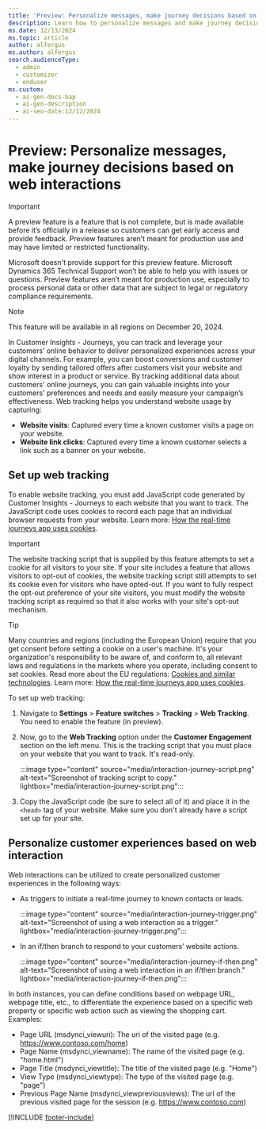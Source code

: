 ```yaml
---
title: 'Preview: Personalize messages, make journey decisions based on web interactions'
description: Learn how to personalize messages and make journey decisions based on web interactions in Dynamics 365 Customer Insights - Journeys.
ms.date: 12/13/2024
ms.topic: article
author: alfergus
ms.author: alfergus
search.audienceType:
  - admin
  - customizer
  - enduser
ms.custom:
  - ai-gen-docs-bap
  - ai-gen-description
  - ai-seo-date:12/12/2024
---
```


# Preview: Personalize messages, make journey decisions based on web interactions

> [!IMPORTANT]
> A preview feature is a feature that is not complete, but is made available before it’s officially in a release so customers can get early access and provide feedback. Preview features aren’t meant for production use and may have limited or restricted functionality.
> 
> Microsoft doesn't provide support for this preview feature. Microsoft Dynamics 365 Technical Support won’t be able to help you with issues or questions. Preview features aren’t meant for production use, especially to process personal data or other data that are subject to legal or regulatory compliance requirements.

> [!NOTE]
> This feature will be available in all regions on December 20, 2024.

In Customer Insights - Journeys, you can track and leverage your customers’ online behavior to deliver personalized experiences across your digital channels. For example, you can boost conversions and customer loyalty by sending tailored offers after customers visit your website and show interest in a product or service. By tracking additional data about customers' online journeys, you can gain valuable insights into your customers' preferences and needs and easily measure your campaign’s effectiveness. Web tracking helps you understand website usage by capturing:

- **Website visits**: Captured every time a known customer visits a page on your website.
- **Website link clicks**: Captured every time a known customer selects a link such as a banner on your website.

## Set up web tracking

To enable website tracking, you must add JavaScript code generated by Customer Insights - Journeys to each website that you want to track. The JavaScript code uses cookies to record each page that an individual browser requests from your website. Learn more: [How the real-time journeys app uses cookies](real-time-journeys-cookies.md).

> [!IMPORTANT]
> The website tracking script that is supplied by this feature attempts to set a cookie for all visitors to your site. If your site includes a feature that allows visitors to opt-out of cookies, the website tracking script still attempts to set its cookie even for visitors who have opted-out. If you want to fully respect the opt-out preference of your site visitors, you must modify the website tracking script as required so that it also works with your site's opt-out mechanism.

> [!TIP]
> Many countries and regions (including the European Union) require that you get consent before setting a cookie on a user's machine. It's your organization's responsibility to be aware of, and conform to, all relevant laws and regulations in the markets where you operate, including consent to set cookies. Read more about the EU regulations: [Cookies and similar technologies](https://commission.europa.eu/resources-partners/europa-web-guide/design-content-and-development/privacy-security-and-legal-notices/cookies-and-similar-technologies_en). Learn more: [How the real-time journeys app uses cookies](real-time-journeys-cookies.md).

To set up web tracking:

1. Navigate to **Settings** > **Feature switches** > **Tracking** > **Web Tracking**. You need to enable the feature (in preview).
1. Now, go to the **Web Tracking** option under the **Customer Engagement** section on the left menu. This is the tracking script that you must place on your website that you want to track. It's read-only.

    :::image type="content" source="media/interaction-journey-script.png" alt-text="Screenshot of tracking script to copy." lightbox="media/interaction-journey-script.png":::

1. Copy the JavaScript code (be sure to select all of it) and place it in the `<head>` tag of your website. Make sure you don't already have a script set up for your site.

## Personalize customer experiences based on web interaction

Web interactions can be utilized to create personalized customer experiences in the following ways:

- As triggers to initiate a real-time journey to known contacts or leads.

    :::image type="content" source="media/interaction-journey-trigger.png" alt-text="Screenshot of using a web interaction as a trigger." lightbox="media/interaction-journey-trigger.png":::
  
- In an if/then branch to respond to your customers’ website actions.
  
    :::image type="content" source="media/interaction-journey-if-then.png" alt-text="Screenshot of using a web interaction in an if/then branch." lightbox="media/interaction-journey-if-then.png":::

In both instances, you can define conditions based on webpage URL, webpage title, etc., to differentiate the experience based on a specific web property or specific web action such as viewing the shopping cart. Examples:
- Page URL (msdynci_viewuri): The uri of the visited page (e.g. https://www.contoso.com/home)
- Page Name (msdynci_viewname): The name of the visited page (e.g. "home.html")
- Page Title (msdynci_viewtitle): The title of the visited page (e.g. "Home")
- View Type (msdynci_viewtype): The type of the visited page (e.g. "page")
- Previous Page Name (msdynci_viewpreviousviews): The url of the previous visited page for the session (e.g. https://www.contoso.com)

[!INCLUDE [footer-include](./includes/footer-banner.md)]
